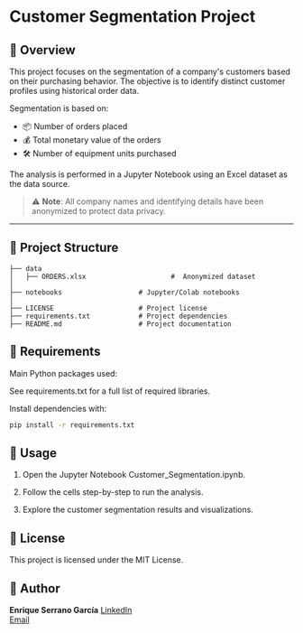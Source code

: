 # Customer Segmentation Project

## 📌 Overview

This project focuses on the segmentation of a company's customers based on their purchasing behavior.
The objective is to identify distinct customer profiles using historical order data.

Segmentation is based on:

- 📦 Number of orders placed  
- 💰 Total monetary value of the orders  
- 🛠️ Number of equipment units purchased  

The analysis is performed in a Jupyter Notebook using an Excel dataset as the data source.

> ⚠️ **Note**: All company names and identifying details have been anonymized to protect data privacy.

---

## 📁 Project Structure
```
├── data
│   ├── ORDERS.xlsx                     #  Anonymized dataset
│
├── notebooks                   # Jupyter/Colab notebooks
│
├── LICENSE                     # Project license
├── requirements.txt            # Project dependencies
├── README.md                   # Project documentation
```

## 🧰 Requirements

Main Python packages used:

See requirements.txt for a full list of required libraries.

Install dependencies with:

```bash
pip install -r requirements.txt
```

## 🚀 Usage
1. Open the Jupyter Notebook Customer_Segmentation.ipynb.

2. Follow the cells step-by-step to run the analysis.

3. Explore the customer segmentation results and visualizations.

## 📄 License
This project is licensed under the MIT License.

## 👤 Author
**Enrique Serrano García**
[LinkedIn](https://www.linkedin.com/in/enrique-serrano-garcia)  
[Email](mailto:e.serranogar@gmail.com)
